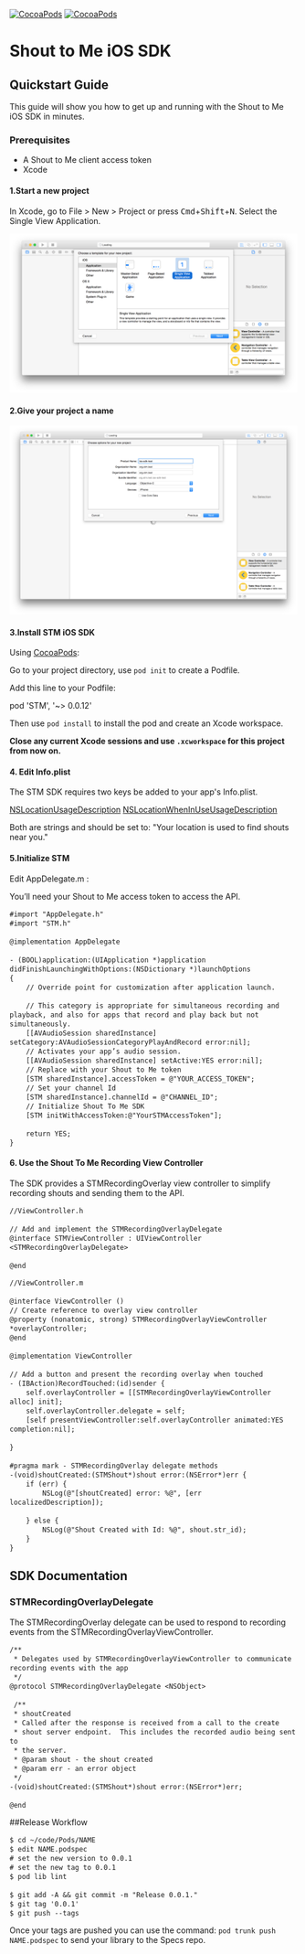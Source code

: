 [![CocoaPods](https://img.shields.io/cocoapods/p/STM.svg)](https://cocoapods.org/pods/STM)
[![CocoaPods](https://img.shields.io/cocoapods/v/STM.svg)](https://cocoapods.org/pods/STM)
# Shout to Me iOS SDK

## Quickstart Guide
This guide will show you how to get up and running with the Shout to Me iOS SDK in minutes.

###  Prerequisites
* A Shout to Me client access token
* Xcode


#### 1.Start a new project
In Xcode, go to File > New > Project or press <kbd>Cmd</kbd>+<kbd>Shift</kbd>+<kbd>N</kbd>. Select the Single View Application.

![New iOS Project](/screen-shots/new-project.png)

#### 2.Give your project a name

![Name Project](/screen-shots/project-name.png)

#### 3.Install STM iOS SDK

Using [CocoaPods](https://cocoapods.org/about):

Go to your project directory, use `pod init` to create a Podfile.

Add this line to your Podfile:

pod 'STM', '~> 0.0.12'

Then use `pod install` to install the pod and create an Xcode workspace.

**Close any current Xcode sessions and use `.xcworkspace` for this project from now on.**

#### 4. Edit Info.plist
The STM SDK requires two keys be added to your app's Info.plist.

[NSLocationUsageDescription](https://developer.apple.com/library/ios/documentation/General/Reference/InfoPlistKeyReference/Articles/CocoaKeys.html#//apple_ref/doc/uid/TP40009251-SW27)
[NSLocationWhenInUseUsageDescription](https://developer.apple.com/library/ios/documentation/General/Reference/InfoPlistKeyReference/Articles/CocoaKeys.html#//apple_ref/doc/uid/TP40009251-SW26)

Both are strings and should be set to: "Your location is used to find shouts near you."


#### 5.Initialize STM

Edit AppDelegate.m :

You’ll need your Shout to Me access token to access the API.

```objc
#import "AppDelegate.h"
#import "STM.h"

@implementation AppDelegate

- (BOOL)application:(UIApplication *)application didFinishLaunchingWithOptions:(NSDictionary *)launchOptions
{
    // Override point for customization after application launch.
    
    // This category is appropriate for simultaneous recording and playback, and also for apps that record and play back but not simultaneously.
    [[AVAudioSession sharedInstance] setCategory:AVAudioSessionCategoryPlayAndRecord error:nil];
    // Activates your app’s audio session.
    [[AVAudioSession sharedInstance] setActive:YES error:nil];
    // Replace with your Shout to Me token
    [STM sharedInstance].accessToken = @"YOUR_ACCESS_TOKEN";
    // Set your channel Id
    [STM sharedInstance].channelId = @"CHANNEL_ID";
    // Initialize Shout To Me SDK
    [STM initWithAccessToken:@"YourSTMAccessToken"];

    return YES;
}
```

#### 6. Use the Shout To Me Recording View Controller
The SDK provides a STMRecordingOverlay view controller to simplify recording shouts and sending them to the API.



```objc
//ViewController.h

// Add and implement the STMRecordingOverlayDelegate
@interface STMViewController : UIViewController <STMRecordingOverlayDelegate>

@end
```

```objc
//ViewController.m

@interface ViewController ()
// Create reference to overlay view controller
@property (nonatomic, strong) STMRecordingOverlayViewController *overlayController;
@end

@implementation ViewController

// Add a button and present the recording overlay when touched
- (IBAction)RecordTouched:(id)sender {
    self.overlayController = [[STMRecordingOverlayViewController alloc] init];
    self.overlayController.delegate = self;
    [self presentViewController:self.overlayController animated:YES completion:nil];

}

#pragma mark - STMRecordingOverlay delegate methods
-(void)shoutCreated:(STMShout*)shout error:(NSError*)err {
    if (err) {
        NSLog(@"[shoutCreated] error: %@", [err localizedDescription]);
        
    } else {
        NSLog(@"Shout Created with Id: %@", shout.str_id);
    }
}

```

## SDK Documentation
### STMRecordingOverlayDelegate
The STMRecordingOverlay delegate can be used to respond to recording events from the STMRecordingOverlayViewController.

```objc
/**
 * Delegates used by STMRecordingOverlayViewController to communicate recording events with the app
 */
@protocol STMRecordingOverlayDelegate <NSObject>

 /**
 * shoutCreated
 * Called after the response is received from a call to the create
 * shout server endpoint.  This includes the recorded audio being sent to
 * the server.
 * @param shout - the shout created
 * @param err - an error object
 */
-(void)shoutCreated:(STMShout*)shout error:(NSError*)err;

@end
```

##Release Workflow
```
$ cd ~/code/Pods/NAME
$ edit NAME.podspec
# set the new version to 0.0.1
# set the new tag to 0.0.1
$ pod lib lint

$ git add -A && git commit -m "Release 0.0.1."
$ git tag '0.0.1'
$ git push --tags
```
Once your tags are pushed you can use the command:
`pod trunk push NAME.podspec` to send your library to the Specs repo.
